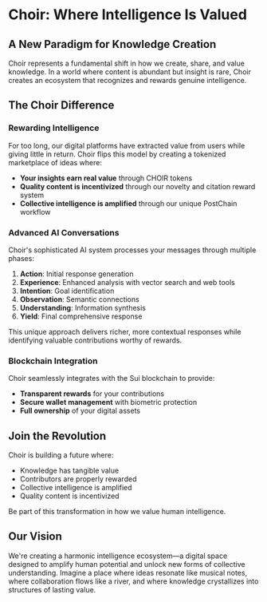 # Choir: Where Intelligence Is Valued

## A New Paradigm for Knowledge Creation

Choir represents a fundamental shift in how we create, share, and value knowledge. In a world where content is abundant but insight is rare, Choir creates an ecosystem that recognizes and rewards genuine intelligence.

## The Choir Difference

### Rewarding Intelligence

For too long, our digital platforms have extracted value from users while giving little in return. Choir flips this model by creating a tokenized marketplace of ideas where:

- **Your insights earn real value** through CHOIR tokens
- **Quality content is incentivized** through our novelty and citation reward system
- **Collective intelligence is amplified** through our unique PostChain workflow

### Advanced AI Conversations

Choir's sophisticated AI system processes your messages through multiple phases:

1. **Action**: Initial response generation
2. **Experience**: Enhanced analysis with vector search and web tools
3. **Intention**: Goal identification
4. **Observation**: Semantic connections
5. **Understanding**: Information synthesis
6. **Yield**: Final comprehensive response

This unique approach delivers richer, more contextual responses while identifying valuable contributions worthy of rewards.

### Blockchain Integration

Choir seamlessly integrates with the Sui blockchain to provide:

- **Transparent rewards** for your contributions
- **Secure wallet management** with biometric protection
- **Full ownership** of your digital assets

## Join the Revolution

Choir is building a future where:

- Knowledge has tangible value
- Contributors are properly rewarded
- Collective intelligence is amplified
- Quality content is incentivized

Be part of this transformation in how we value human intelligence.

## Our Vision

We're creating a harmonic intelligence ecosystem—a digital space designed to amplify human potential and unlock new forms of collective understanding. Imagine a place where ideas resonate like musical notes, where collaboration flows like a river, and where knowledge crystallizes into structures of lasting value.

